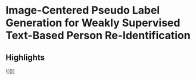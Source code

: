 # **Image-Centered Pseudo Label Generation for Weakly Supervised Text-Based Person Re-Identification**

## Highlights
![()]
